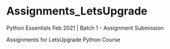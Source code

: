 # Assignments_LetsUpgrade
Python Essentials Feb 2021 | Batch 1 - Assignment Submission

Assignments for LetsUpgrade Python Course
